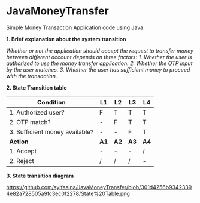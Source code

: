# JavaMoneyTransfer
Simple Money Transaction Application code using Java

**1. Brief explanation about the system transition**

*Whether or not the application should accept the request to transfer money between different account depends on three factors:*
*1. Whether the user is authorized to use the money transfer application.*
*2. Whether the OTP input by the user matches.*
*3. Whether the user has sufficient money to proceed with the transaction.*

**2. State Transition table**

|Condition|L1|L2|L3|L4|
|---|---|---|---|---|
|1. Authorized user?|F|T|T|T|
|2. OTP match?|-|F|T|T|
|3. Sufficient money available?|-|-|F|T|
|**Action**|**A1**|**A2**|**A3**|**A4**| 
|1. Accept|-|-|-|/| 
|2. Reject|/|/|/|-|

**3. State transition diagram**

https://github.com/syifaaina/JavaMoneyTransfer/blob/301d4256b93423394e82a728505a9fc3ec0f2278/State%20Table.png
